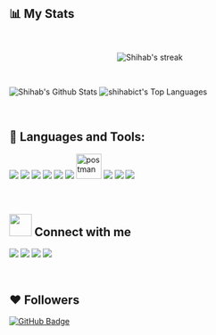 <!-- 
# <p align="center"> Hi there <img src="https://user-images.githubusercontent.com/42378118/110234147-e3259600-7f4e-11eb-95be-0c4047144dea.gif" width="30">
</p>

<p>
	I'm Shihab Ahmed. I'm a PhD student at Towson University.
</p>
<br> 

<img align="right" alt="GIF" src="https://github.com/sahmed09/sahmed09/blob/main/code.gif?raw=true" width="400" height="250"/>  -->

<!-- ## 🙋‍♂️ About Me -->

<!-- - 🔭 I’m currently working as a Junior Back-End Developer.-->

<!-- - 🌱 I’m currently doing my PhD in IT at Towson University.

- 💬 Ask me anything you want to know about myself.

- 📫 How to reach me: **shihab.ict.cou@gmail.com**

- ⚡ Fun fact: I don't know how to swim.

<br><br> -->
	
## 📊 My Stats

<br>
<p align="center">
	<img title="🔥 Get streak stats for your profile at git.io/streak-stats" alt="Shihab's streak" src="https://github-readme-streak-stats.herokuapp.com/?user=sahmed09&theme=black-ice&hide_border=true&stroke=0000&background=060A0CD0"/>
</p>
<br>

<p>
	<img alt="Shihab's Github Stats" src="https://github-readme-stats.vercel.app/api?username=sahmed09&show_icons=true&count_private=true&theme=react&hide_border=true&bg_color=0D1117"/>
	<img alt="shihabict's Top Languages" src="https://github-readme-stats.vercel.app/api/top-langs/?username=sahmed09&langs_count=8&count_private=true&layout=compact&theme=react&hide_border=true&bg_color=0D1117"/>
</p>
<br>

<!-- <p>		
	<img alt="shihab's Activity Graph" src="https://activity-graph.herokuapp.com/graph?username=sahmed09&bg_color=0D1117&color=5BCDEC&line=5BCDEC&point=FFFFFF&hide_border=true"/>
</p>
<br> --> 

## 🚀 Languages and Tools:

<p align="left"> 
   	<img src="https://img.icons8.com/color/48/000000/python.png"/>
	<img src="https://img.icons8.com/color/48/000000/django.png"/>
	<img src="https://img.icons8.com/color/48/000000/c-plus-plus-logo.png"/>
	<img src="https://img.icons8.com/color/48/000000/java-coffee-cup-logo--v1.png"/>
	<img src="https://img.icons8.com/color/48/000000/git.png"/>
	<img src="https://img.icons8.com/fluent/50/000000/mysql-logo.png"/>
	<img src="https://www.vectorlogo.zone/logos/getpostman/getpostman-icon.svg" alt="postman" width="45" height="45"/>
	<img src="https://img.icons8.com/color/48/000000/html-5--v1.png"/>
	<img src="https://img.icons8.com/color/48/000000/css3.png"/>
	<img src="https://img.icons8.com/color/48/000000/bootstrap.png"/>
</p>
<br>

	
## <img height="40" src="https://github.com/sahmed09/sahmed09/blob/main/kyubey.gif"/> Connect with me
<p align="left">
	<a href = "https://linkedin.com/in/sahmed09/"><img src="https://img.icons8.com/fluent/48/000000/linkedin.png"/></a>
	<a href = "https://twitter.com/im_Shihab_Ahmed/"><img src="https://img.icons8.com/fluent/48/000000/twitter.png"/></a>
	<a href = "https://www.instagram.com/shihabahmed001/"><img src="https://img.icons8.com/fluent/48/000000/instagram-new.png"/></a>
	<a href = "https://www.facebook.com/ShihabAhmedApu/"><img src="https://img.icons8.com/color/48/000000/facebook.png"/></a>
</p>
<br>
	
## ❤ Followers

<a href="https://github.com/sahmed09?tab=followers"><img src="https://img.shields.io/github/followers/sahmed09?label=Followers&style=social" alt="GitHub Badge"></a>
